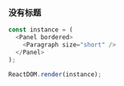 ### 没有标题

<!--start-code-->

```js
const instance = (
  <Panel bordered>
    <Paragraph size="short" />
  </Panel>
);

ReactDOM.render(instance);
```

<!--end-code-->
